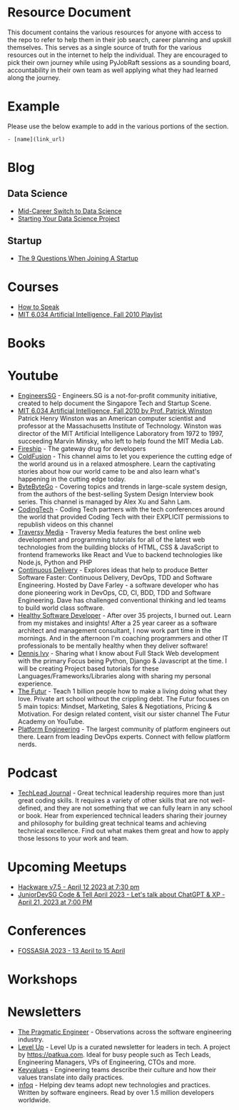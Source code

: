 # Resource Document
This document contains the various resources for anyone with access to the repo to refer to help them in their job search, career planning and upskill themselves. This serves as a single source of truth for the various resources out in the internet to help the individual. They are encouraged to pick their own journey while using PyJobRaft sessions as a sounding board, accountability in their own team as well applying what they had learned along the journey.


# Example
Please use the below example to add in the various portions of the section.
````
- [name](link_url)
````

# Blog

## Data Science
- [Mid-Career Switch to Data Science](https://koopingshung.com/blog/mid-career-switch-to-data-science/)
- [Starting Your Data Science Project](https://koopingshung.com/blog/starting-data-science-project/)

## Startup
- [The 9 Questions When Joining A Startup](https://www.maxongzb.com/the-9-questions-when-joining-a-startup-reading-time-4-mins/)

# Courses
- [How to Speak](https://youtu.be/Unzc731iCUY)
- [MIT 6.034 Artificial Intelligence, Fall 2010 Playlist](https://youtube.com/playlist?list=PLUl4u3cNGP63gFHB6xb-kVBiQHYe_4hSi)


# Books

# Youtube
- [EngineersSG](https://www.youtube.com/@EngineersSG) - Engineers.SG is a not-for-profit community initiative, 
created to help document the Singapore Tech and Startup Scene.
- [MIT 6.034 Artificial Intelligence, Fall 2010 by Prof. Patrick Winston](https://youtube.com/playlist?list=PLUl4u3cNGP63gFHB6xb-kVBiQHYe_4hSi) 
Patrick Henry Winston was an American computer scientist and professor at the Massachusetts Institute of Technology. 
Winston was director of the MIT Artificial Intelligence Laboratory from 1972 to 1997, succeeding Marvin Minsky, 
who left to help found the MIT Media Lab.
- [Fireship](https://www.youtube.com/@Fireship) - The gateway drug for developers
- [ColdFusion](https://www.youtube.com/@ColdFusion) - This channel aims to let you experience the cutting edge of the
world around us in a relaxed atmosphere.
Learn the captivating stories about how our world came to be and also learn what's happening in the cutting edge today.
- [ByteByteGo](https://www.youtube.com/@ByteByteGo) - Covering topics and trends in large-scale system design, from the
authors of the best-selling System Design Interview book series. This channel is managed by Alex Xu and Sahn Lam.
- [CodingTech](https://www.youtube.com/@CodingTech) - Coding Tech partners with the tech conferences around the world 
that provided Coding Tech with their EXPLICIT permissions to republish videos on this channel
- [Traversy Media](https://www.youtube.com/@TraversyMedia) - Traversy Media features the best online web development 
and programming tutorials for all of the latest web technologies from the building blocks of HTML, CSS & JavaScript to 
frontend frameworks like React and Vue to backend technologies like Node.js, Python and PHP
- [Continuous Delivery](https://www.youtube.com/@ContinuousDelivery) - Explores ideas that help to produce Better 
Software Faster: Continuous Delivery, DevOps, TDD and Software Engineering. Hosted by Dave Farley - a software 
developer who has done pioneering work in DevOps, CD, CI, BDD, TDD and Software Engineering. Dave has challenged 
conventional thinking and led teams to build world class software.
- [Healthy Software Developer](https://www.youtube.com/@HealthyDev) - After over 35 projects, I burned out. 
Learn from my mistakes and insights! After a 25 year career as a software architect and management consultant, 
I now work part time in the mornings. And in the afternoon I'm coaching programmers and other IT professionals to be
mentally healthy when they deliver software!
- [Dennis Ivy](https://www.youtube.com/@DennisIvy/) - Sharing what I know about Full Stack Web development with the
primary Focus being Python, Django & Javascript at the time. I will be creating Project based tutorials for 
these Languages/Frameworks/Libraries along with sharing my personal experience.
- [The Futur](https://www.youtube.com/@thefutur) - Teach 1 billion people how to make a living doing what they love.
Private art school without the crippling debt. The Futur focuses on 5 main topics: Mindset, Marketing, Sales & 
Negotiations, Pricing & Motivation. For design related content, visit our sister channel The Futur Academy on YouTube.
- [Platform Engineering](https://www.youtube.com/@PlatformEngineering) - The largest community of platform engineers 
out there. Learn from leading DevOps experts. Connect with fellow platform nerds.
# Podcast
- [TechLead Journal](https://techleadjournal.dev/) -
Great technical leadership requires more than just great coding skills. It requires a variety of other skills that are 
not well-defined, and they are not something that we can fully learn in any school or book. Hear from experienced 
technical leaders sharing their journey and philosophy for building great technical teams and achieving technical 
excellence. Find out what makes them great and how to apply those lessons to your work and team.

# Upcoming Meetups
- [Hackware v7.5 -  April 12 2023 at 7:30 pm](https://www.meetup.com/hackware/events/292317052/)
- [JuniorDevSG Code & Tell April 2023 - Let's talk about ChatGPT & XP - April 21, 2023 at 7:00 PM](https://www.meetup.com/hackware/events/292317052/)

# Conferences
- [FOSSASIA 2023 - 13 April to 15 April](https://eventyay.com/e/7cfe0771)

# Workshops

# Newsletters
- [The Pragmatic Engineer](https://newsletter.pragmaticengineer.com/) - Observations across the software engineering 
industry.
- [Level Up](https://levelup.patkua.com/) - Level Up is a curated newsletter for leaders in tech. A project by 
https://patkua.com. Ideal for busy people such as Tech Leads, Engineering Managers, VPs of Engineering, CTOs and more. 
- [Keyvalues](http://eepurl.com/ddbt_T) - Engineering teams describe their culture and how their values translate
into daily practices.
- [infoq](https://www.infoq.com/) - Helping dev teams adopt new technologies and practices. Written by software 
engineers. Read by over 1.5 million developers worldwide.
